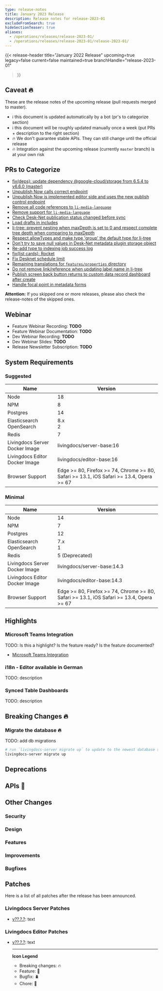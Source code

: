 ```yaml
---
type: release-notes
title: January 2023 Release
description: Release notes for release-2023-01
excludeFromSearch: true
hideSectionTeaser: true
aliases:
  - /operations/releases/release-2023-01/
  - /operations/releases/release-2023-01/release-2023-01/
---
```


{{< release-header
  title="January 2022 Release"
  upcoming=true
  legacy=false
  current=false
  maintained=true
  branchHandle="release-2023-01"
>}}

## Caveat :fire:

These are the release notes of the upcoming release (pull requests merged to master).

- :information_source: this document is updated automatically by a bot (pr's to categorize section)
- :information_source: this document will be roughly updated manually once a week (put PRs + description to the right section)
- :fire: We don't guarantee stable APIs. They can still change until the official release
- :fire: Integration against the upcoming release (currently `master` branch) is at your own risk

## PRs to Categorize
* [fix(deps): update dependency @google-cloud/storage from 6.5.4 to v6.6.0 (master)](https://github.com/livingdocsIO/livingdocs-server/pull/4940)
* [Unpublish Now calls correct endpoint](https://github.com/livingdocsIO/livingdocs-editor/pull/5914)
* [Unpublish Now is implemented editor side and uses the new publish control endpoint](https://github.com/livingdocsIO/livingdocs-server/pull/4892)
* [Remove all code references to `li-media-language`](https://github.com/livingdocsIO/livingdocs-editor/pull/5927)
* [Remove support for `li-media-language`](https://github.com/livingdocsIO/livingdocs-server/pull/4899)
* [Check Desk-Net publication status changed before sync](https://github.com/livingdocsIO/livingdocs-server/pull/4947)
* [Load drafts in includes](https://github.com/livingdocsIO/livingdocs-server/pull/4936)
* [li-tree: prevent nesting when maxDepth is set to 0 and respect complete tree depth when comparing to maxDepth](https://github.com/livingdocsIO/livingdocs-editor/pull/5970)
* [Respect allowTypes and make type 'group' the default type for li-tree](https://github.com/livingdocsIO/livingdocs-editor/pull/5964)
* [Don't try to save null values in Desk-Net metadata plugin storage object](https://github.com/livingdocsIO/livingdocs-server/pull/4937)
* [Re-add type to indexing job success log](https://github.com/livingdocsIO/livingdocs-server/pull/4930)
* [fix(list cards): Rocket](https://github.com/livingdocsIO/livingdocs-editor/pull/5973)
* [Fix Desknet schedule limit](https://github.com/livingdocsIO/livingdocs-server/pull/4933)
* [Remaining translations for `features/properties` directory](https://github.com/livingdocsIO/livingdocs-editor/pull/5954)
* [Do not remove link/reference when updating label name in li-tree](https://github.com/livingdocsIO/livingdocs-editor/pull/5960)
* [Publish screen back button returns to custom data record dashboard after create](https://github.com/livingdocsIO/livingdocs-editor/pull/5959)
* [Handle focal point in metadata forms](https://github.com/livingdocsIO/livingdocs-editor/pull/5953)


**Attention:** If you skipped one or more releases, please also check the release-notes of the skipped ones.

## Webinar

* Feature Webinar Recording: **TODO**
* Feature Webinar Documentation: **TODO**
* Dev Webinar Recording: **TODO**
* Dev Webinar Slides: **TODO**
* Release Newsletter Subscription: **TODO**

## System Requirements

### Suggested
|Name|Version|
|-|-|
|Node|18|
|NPM|8|
|Postgres|14|
|Elasticsearch<br/>OpenSearch|8.x<br/>2|
|Redis|7|
|Livingdocs Server Docker Image|livingdocs/server-base:16|
|Livingdocs Editor Docker Image|livingdocs/editor-base:16|
|Browser Support|Edge >= 80, Firefox >= 74, Chrome >= 80, Safari >= 13.1, iOS Safari >= 13.4, Opera >= 67|

### Minimal
|Name|Version|
|-|-|
|Node|14|
|NPM|7|
|Postgres|12|
|Elasticsearch<br/>OpenSearch|7.x<br/>1|
|Redis|5 (Deprecated)|
|Livingdocs Server Docker Image|livingdocs/server-base:14.3|
|Livingdocs Editor Docker Image|livingdocs/editor-base:14.3|
|Browser Support|Edge >= 80, Firefox >= 74, Chrome >= 80, Safari >= 13.1, iOS Safari >= 13.4, Opera >= 67|


## Highlights

### Microsoft Teams Integration

TODO: Is this a highlight? Is the feature ready? Is the feature documented?

* [Microsoft Teams Integration](https://github.com/livingdocsIO/livingdocs-server/pull/4408)

### i18n - Editor available in German

TODO: description

### Synced Table Dashboards

TODO: description

## Breaking Changes :fire:

### Migrate the database :fire:

TODO: add db migrations

```sh
# run `livingdocs-server migrate up` to update to the newest database scheme
livingdocs-server migrate up
```

## Deprecations

## APIs :gift:

## Other Changes

### Security

### Design

### Features

### Improvements

### Bugfixes


## Patches

Here is a list of all patches after the release has been announced.

### Livingdocs Server Patches
- [v??.?.?](https://github.com/livingdocsIO/livingdocs-server/releases/tag/v??.?.?): text

### Livingdocs Editor Patches
- [v??.?.?](https://github.com/livingdocsIO/livingdocs-editor/releases/tag/v??.?.?): text

  ---
  **Icon Legend**
  * Breaking changes: :fire:
  * Feature: :gift:
  * Bugfix: :beetle:
  * Chore: :wrench:
